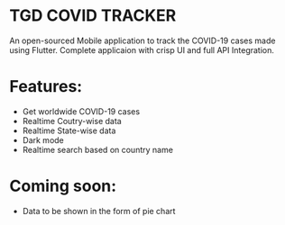# TGD COVID TRACKER
An open-sourced Mobile application to track the COVID-19 cases made using Flutter. Complete applicaion with crisp UI and full API Integration.


# Features:

  - Get worldwide COVID-19 cases
  - Realtime Coutry-wise data
  - Realtime State-wise data
  - Dark mode 
  - Realtime search based on country name

# Coming soon:
  - Data to be shown in the form of pie chart
